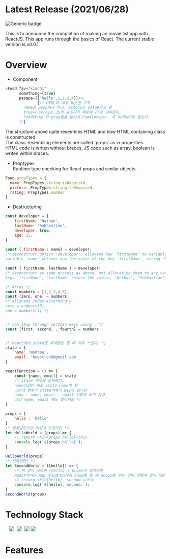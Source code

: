 # Latest Release (2021/06/28)

![Generic badge](https://img.shields.io/badge/build-passing-green.svg)

This is to announce the completion of making an movie list app with ReactJS. This app runs through the basics of React.
The current stable version is v0.0.1.

# Overview
- Component<br>
```js
<Food fav="kimchi" 
      something={true}
      papapa={['hello',1,2,3,4]}/>;
              {/* HTML과 매우 비슷한 구조 
        name은 prop이라 하고, kimchi는 value라고 함
        true나 array는 JS의 요소이기 때문에 {}로 감싸준다.        
        Food에서는 요 prop들을 받아서 Food(props), 즉 파라미터로 받는다.
      */}
```
The structure above quite resembles HTML and how HTML containing class is constructed. <br>
The class-resembling elements are called 'props' as in properties. <br>
HTML code is writen without braces, JS code such as array, boolean is writen within braces. <br>

- Proptypes<br>
Runtime type checking for React props and similar objects<br>
```js
Food.propTypes = {
  name: PropTypes.string.isRequired,
  picture: PropTypes.string.isRequired,
  rating: PropTypes.number
} 
```

- Destructuring <br>
```js
const developer = {
    firstName: 'Nathan',
    lastName: 'Sebhastian',
    developer: true,
    age: 25,
}
 
const { firstName : name} = developer;
/* deconstruct object 'developer', allocate key 'firstName' to variable 'name' 
variable 'name' returns now the value of the key 'firstName', string 'Nathan' */

const { firstName, lastName } = developer;
/* deconstruct as same process as above, not allocating them to any variables 
keys 'firstName', 'lastName' return the values, 'Nathan', 'Sebhastian'*/

/* Array */
const numbers = [1,2,3,4,5];
const [zero, one] = numbers;
/* allocate index-accordingly
zero = numbers[0], 
one = numbers[1] */


/* can skip through certain keys using , */
const [first, second, , fourth] = numbers


/* React에서 state를 해체할당 할 때 자주 쓰인다. */
state = {
    name: 'Wontae',
    email: 'beestron9@gmail.com'
}

reactFunction = () => {
    const {name, email} = state
    /* state 객체를 분해했다.
    name으로만 써도 state.name이 됨
    그런데 변수가 state객체의 key와 같다면
    name : name, email : email 이렇게 쓰지 않고
    그냥 name, email 해도 알아먹음 */
}

props = {
    hello : 'hello'
}
/* 원래같았으면 이렇게 쓰겠지만 */
let HelloWorld = (props) => {
    // return <h1>{props.hello}</h1>
    console.log(`${props.hello}`);
}

HelloWorld(props)
/* 분해하면? */
let SecondWorld = ({hello}) => {
    /* 위 같이 쓰려면 {hello} = props이 맞겠지만
    React에서는 App 부모클래스에서 Food를 줄 때 props를 주는 것이 정해져 있기 때문이다 */
    // return <h1>{hello}, second.</h1>
    console.log(`${hello}, second.`);
}
SecondWorld(props)
```


# Technology Stack

&nbsp;&nbsp;
<img src="https://img.shields.io/badge/HTML5-E34F26?style=flat-square&logo=HTML5&logoColor=white"/></a>&nbsp;
<img src="https://img.shields.io/badge/CSS3-1572B6?style=flat-square&logo=CSS3&logoColor=white"/></a>&nbsp;
<img src="https://img.shields.io/badge/Javascript-F7DF1E?style=flat-square&logo=JavaScript&logoColor=white"/></a>
<img src="https://img.shields.io/badge/React-61DAFB?style=flat-square&logo=React&logoColor=white"/></a>

# Features
